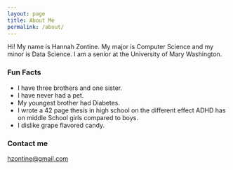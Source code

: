 ```yaml
---
layout: page
title: About Me
permalink: /about/
---
```


Hi!
My name is Hannah Zontine. My major is Computer Science and my minor is Data Science.
I am a senior at the University of Mary Washington.

### Fun Facts
* I have three brothers and one sister.
* I have never had a pet.
* My youngest brother had Diabetes.
* I wrote a 42 page thesis in high school on the different effect ADHD has on middle School girls compared to boys.
* I dislike grape flavored candy.

### Contact me

[hzontine@gmail.com](mailto:hzontine@gmail.com)

